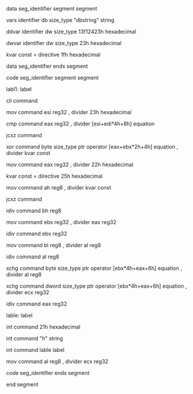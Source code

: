 data seg_identifier
segment segment

vars identifier
db size_type
"dbstring" string

ddvar identifier
dw size_type
13f12423h hexadecimal

dwvar identifier
dw size_type
23h hexadecimal

kvar const
= directive
1fh hexadecimal

data seg_identifier
ends segment

code seg_identifier
segment segment

labl1: label

cli command

mov command
esi reg32
, divider
23h hexadecimal

cmp command
eax reg32
, divider
[esi+edi*4h+8h] equation

jcxz command

xor command
byte size_type
ptr operator
[eax+ebx*2h+4h] equation
, divider
kvar const

mov command
eax reg32
, divider
22h hexadecimal

kvar const
= directive
25h hexadecimal

mov command
ah reg8
, divider
kvar const

jcxz command

idiv command
bh reg8

mov command
ebx reg32
, divider
eax reg32

idiv command
ebx reg32

mov command
bl reg8
, divider
al reg8

idiv command
al reg8

xchg command
byte size_type
ptr operator
[ebx*4h+eax+6h] equation
, divider
al reg8

xchg command
dword size_type
ptr operator
[ebx*4h+eax+6h] equation
, divider
ecx reg32

idiv command
eax reg32

lable: label

int command
21h hexadecimal

int command
"h" string

int command
lable label

mov command
al reg8
, divider
ecx reg32

code seg_identifier
ends segment

end segment

